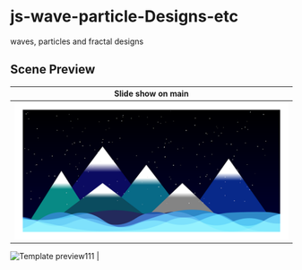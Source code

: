# js-wave-particle-Designs-etc
waves, particles and fractal designs


## Scene Preview
Slide show on main         |
:-------------------------:|
![Template preview](https://github.com/CTzatzakis/js-Scene-Wave-Snow-Mountains/raw/master/resources/img/preView.png)  |


![Template preview111](https://github.com/CTzatzakis/js-Scene-Wave-Snow-Mountains/tree/main/resources/img/preView.png)  |
